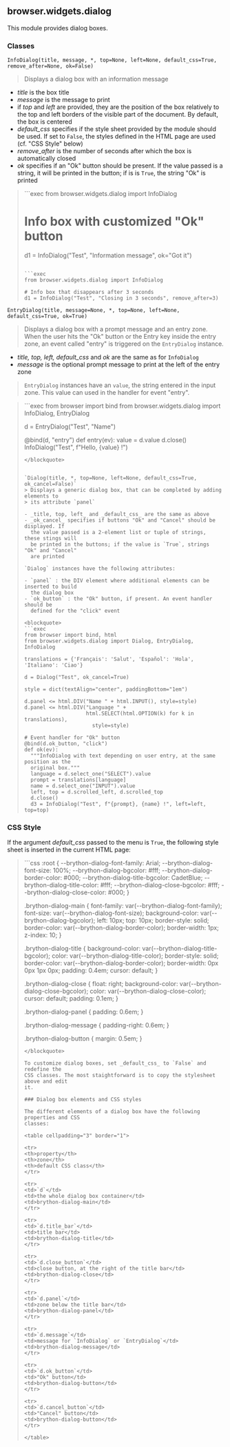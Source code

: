 browser.widgets.dialog
----------------------

This module provides dialog boxes.

### Classes

`InfoDialog(title, message, *, top=None, left=None, default_css=True, remove_after=None, ok=False)`
> Displays a dialog box with an information message

- _title_ is the box title
- _message_ is the message to print
- if _top_ and _left_ are provided, they are the position of the box
  relatively to the top and left borders of the visible part of the
  document. By default, the box is centered
- _default_css_ specifies if the style sheet provided by the module should be
  used. If set to `False`, the styles defined in the HTML page are used (cf.
  "CSS Style" below)
- _remove_after_ is the number of seconds after which the box is
  automatically closed
- _ok_ specifies if an "Ok" button should be present. If the value passed is
  a string, it will be printed in the button; if is is `True`, the string "Ok"
  is printed

<blockquote>
```exec
from browser.widgets.dialog import InfoDialog

# Info box with customized "Ok" button
d1 = InfoDialog("Test", "Information message", ok="Got it")
```

```exec
from browser.widgets.dialog import InfoDialog

# Info box that disappears after 3 seconds
d1 = InfoDialog("Test", "Closing in 3 seconds", remove_after=3)
```
</blockquote>


`EntryDialog(title, message=None, *, top=None, left=None, default_css=True, ok=True)`
> Displays a dialog box with a prompt message and an entry zone.
> When the user hits the "Ok" button or the Entry key inside the entry zone,
> an event called "entry" is triggered on the `EntryDialog` instance.

- _title, top, left, default_css_ and _ok_ are the same as for `InfoDialog`
- _message_ is the optional prompt message to print at the left of the entry
  zone

> `EntryDialog` instances have an `value`, the string entered in the input
> zone. This value can used in the handler for event "entry".

<blockquote>
```exec
from browser import bind
from browser.widgets.dialog import InfoDialog, EntryDialog

d = EntryDialog("Test", "Name")

@bind(d, "entry")
def entry(ev):
  value = d.value
  d.close()
  InfoDialog("Test", f"Hello, {value} !")
```
</blockquote>


`Dialog(title, *, top=None, left=None, default_css=True, ok_cancel=False)`
> Displays a generic dialog box, that can be completed by adding elements to
> its attribute `panel`

- _title, top, left_ and _default_css_ are the same as above
- _ok_cancel_ specifies if buttons "Ok" and "Cancel" should be displayed. If
  the value passed is a 2-element list or tuple of strings, these stings will
  be printed in the buttons; if the value is `True`, strings "Ok" and "Cancel"
  are printed

`Dialog` instances have the following attributes:

- `panel` : the DIV element where additional elements can be inserted to build
  the dialog box
- `ok_button` : the "Ok" button, if present. An event handler should be
  defined for the "click" event

<blockquote>
```exec
from browser import bind, html
from browser.widgets.dialog import Dialog, EntryDialog, InfoDialog

translations = {'Français': 'Salut', 'Español': 'Hola', 'Italiano': 'Ciao'}

d = Dialog("Test", ok_cancel=True)

style = dict(textAlign="center", paddingBottom="1em")

d.panel <= html.DIV("Name " + html.INPUT(), style=style)
d.panel <= html.DIV("Language " +
                    html.SELECT(html.OPTION(k) for k in translations),
                      style=style)

# Event handler for "Ok" button
@bind(d.ok_button, "click")
def ok(ev):
  """InfoDialog with text depending on user entry, at the same position as the
  original box."""
  language = d.select_one("SELECT").value
  prompt = translations[language]
  name = d.select_one("INPUT").value
  left, top = d.scrolled_left, d.scrolled_top
  d.close()
  d3 = InfoDialog("Test", f"{prompt}, {name} !", left=left, top=top)
```
</blockquote>

### CSS Style

If the argument _default_css_ passed to the menu is `True`, the following
style sheet is inserted in the current HTML page:

<blockquote>
```css
:root {
    --brython-dialog-font-family: Arial;
    --brython-dialog-font-size: 100%;
    --brython-dialog-bgcolor: #fff;
    --brython-dialog-border-color: #000;
    --brython-dialog-title-bgcolor: CadetBlue;
    --brython-dialog-title-color: #fff;
    --brython-dialog-close-bgcolor: #fff;
    --brython-dialog-close-color: #000;
}

.brython-dialog-main {
    font-family: var(--brython-dialog-font-family);
    font-size: var(--brython-dialog-font-size);
    background-color: var(--brython-dialog-bgcolor);
    left: 10px;
    top: 10px;
    border-style: solid;
    border-color: var(--brython-dialog-border-color);
    border-width: 1px;
    z-index: 10;
}

.brython-dialog-title {
    background-color: var(--brython-dialog-title-bgcolor);
    color: var(--brython-dialog-title-color);
    border-style: solid;
    border-color: var(--brython-dialog-border-color);
    border-width: 0px 0px 1px 0px;
    padding: 0.4em;
    cursor: default;
}

.brython-dialog-close {
    float: right;
    background-color: var(--brython-dialog-close-bgcolor);
    color: var(--brython-dialog-close-color);
    cursor: default;
    padding: 0.1em;
}

.brython-dialog-panel {
    padding: 0.6em;
}

.brython-dialog-message {
    padding-right: 0.6em;
}

.brython-dialog-button {
    margin: 0.5em;
}
```
</blockquote>

To customize dialog boxes, set _default_css_ to `False` and redefine the
CSS classes. The most staightforward is to copy the stylesheet above and edit
it.

### Dialog box elements and CSS styles

The different elements of a dialog box have the following properties and CSS
classes:

<table cellpadding="3" border="1">

<tr>
<th>property</th>
<th>zone</th>
<th>default CSS class</th>
</tr>

<tr>
<td>`d`</td>
<td>the whole dialog box container</td>
<td>brython-dialog-main</td>
</tr>

<tr>
<td>`d.title_bar`</td>
<td>title bar</td>
<td>brython-dialog-title</td>
</tr>

<tr>
<td>`d.close_button`</td>
<td>close button, at the right of the title bar</td>
<td>brython-dialog-close</td>
</tr>

<tr>
<td>`d.panel`</td>
<td>zone below the title bar</td>
<td>brython-dialog-panel</td>
</tr>

<tr>
<td>`d.message`</td>
<td>message for `InfoDialog` or `EntryDialog`</td>
<td>brython-dialog-message</td>
</tr>

<tr>
<td>`d.ok_button`</td>
<td>"Ok" button</td>
<td>brython-dialog-button</td>
</tr>

<tr>
<td>`d.cancel_button`</td>
<td>"Cancel" button</td>
<td>brython-dialog-button</td>
</tr>

</table>
